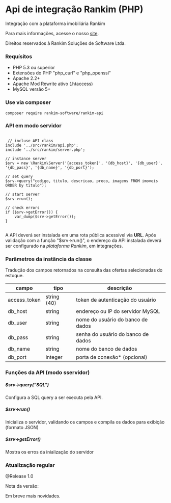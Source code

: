 # Api de integração Rankim (PHP)
Integração com a plataforma imobiliária Rankim

Para mais informações, acesse o nosso [site](http://rankim.com.br).

Direitos reservados à Rankim Soluções de Software Ltda.

### Requísitos 

* PHP 5.3 ou superior
* Extensões do PHP "php_curl" e "php_openssl"
* Apache 2.2+
* Apache Mod Rewrite ativo (.htaccess) 
* MySQL versão 5+

### Use via composer

    composer require rankim-software/rankim-api

### API em modo servidor

~~~.php

 // incluse API class
include '../src/rankim/api.php';
include '../src/rankim/server.php';

// instance server
$srv = new \Rankim\Server('{access_token}', '{db_host}', '{db_user}', '{db_pass}', '{db_name}', '{db_port}');

// set query
$srv->query("codigo, titulo, descricao, preco, imagens FROM imoveis ORDER by titulo");

// start server
$srv->run();

// check errors
if ($srv->getError()) {
    var_dump($srv->getError());
}
  
~~~~

A API deverá ser instalada em uma rota pública acessível via **URL**. Após validação com a função "$srv->run()", o endereço da API instalada deverá ser configurado na *plataforma Rankim*, em integrações.

### Parâmetros da instância da classe

Tradução dos campos retornados na consulta das ofertas selecionadas do estoque.

| campo         | tipo         |  descrição  |
| ------------- | -------------| ------------- |
| access_token  | string (40)  | token de autenticação do usuário
| db_host       | string       | endereço ou IP do servidor MySQL
| db_user       | string       | nome do usuário do banco de dados
| db_pass       | string       | senha do usuário do banco de dados
| db_name       | string       | nome do banco de dados
| db_port       | integer      | porta de conexão* (opcional)

### Funções da API (modo sservidor)

##### $srv->query("SQL")
Configura a SQL query a ser executa pela API. 

##### $srv->run()
Inicializa o servidor, validando os campos e compila os dados para exibição (formato JSON)

##### $srv->getError()
Mostra os erros da inialização do servidor

### Atualização regular

@Release 1.0 

Nota da versão:

Em breve mais novidades.
